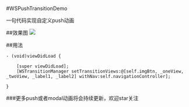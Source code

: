 
#WSPushTransitionDemo

一句代码实现自定义push动画

##效果图
![](https://raw.githubusercontent.com/wackosix/WSPushTransitionDemo/master/transition.gif)

##用法

```
- (void)viewDidLoad {
    
    [super viewDidLoad];
    [WSTransitionManager setTransitionViews:@[self.imgBtn, _oneView, _twoView, _label1, _label2] withNav:self.navigationController];
 
}

```

###更多push或者modal动画将会持续更新，欢迎star关注